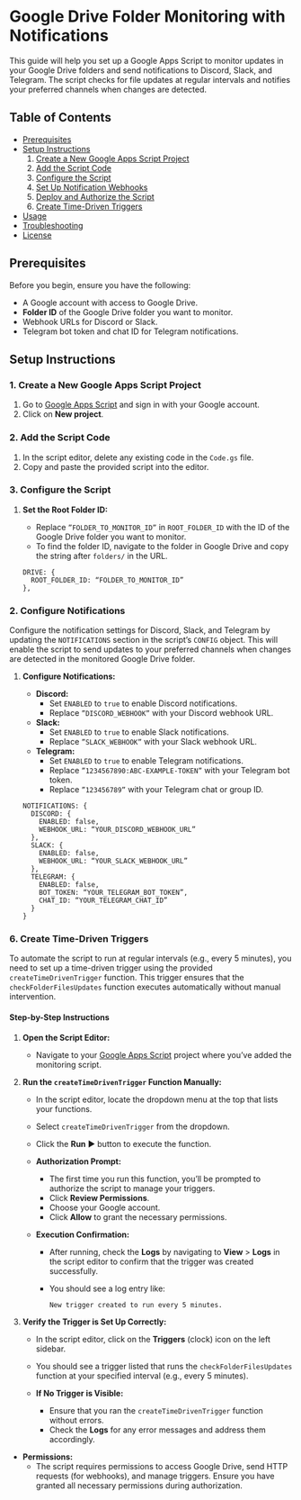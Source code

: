 # Google Drive Folder Monitoring with Notifications

This guide will help you set up a Google Apps Script to monitor updates in your Google Drive folders and send notifications to Discord, Slack, and Telegram. The script checks for file updates at regular intervals and notifies your preferred channels when changes are detected.

## Table of Contents

- [Prerequisites](#prerequisites)
- [Setup Instructions](#setup-instructions)
  1. [Create a New Google Apps Script Project](#1-create-a-new-google-apps-script-project)
  2. [Add the Script Code](#2-add-the-script-code)
  3. [Configure the Script](#3-configure-the-script)
  4. [Set Up Notification Webhooks](#4-set-up-notification-webhooks)
  5. [Deploy and Authorize the Script](#5-deploy-and-authorize-the-script)
  6. [Create Time-Driven Triggers](#6-create-time-driven-triggers)
- [Usage](#usage)
- [Troubleshooting](#troubleshooting)
- [License](#license)

## Prerequisites

Before you begin, ensure you have the following:

- A Google account with access to Google Drive.
- **Folder ID** of the Google Drive folder you want to monitor.
- Webhook URLs for Discord or Slack.
- Telegram bot token and chat ID for Telegram notifications.

## Setup Instructions

### 1. Create a New Google Apps Script Project

1. Go to [Google Apps Script](https://script.google.com/) and sign in with your Google account.
2. Click on **New project**.

### 2. Add the Script Code

1. In the script editor, delete any existing code in the `Code.gs` file.
2. Copy and paste the provided script into the editor.

### 3. Configure the Script

1. **Set the Root Folder ID:**
   - Replace `”FOLDER_TO_MONITOR_ID”` in `ROOT_FOLDER_ID` with the ID of the Google Drive folder you want to monitor.
   - To find the folder ID, navigate to the folder in Google Drive and copy the string after `folders/` in the URL.

   ```
   DRIVE: {
     ROOT_FOLDER_ID: “FOLDER_TO_MONITOR_ID”
   },
   ```
   
### 2. Configure Notifications

Configure the notification settings for Discord, Slack, and Telegram by updating the `NOTIFICATIONS` section in the script’s `CONFIG` object. This will enable the script to send updates to your preferred channels when changes are detected in the monitored Google Drive folder.

1. **Configure Notifications:**
   - **Discord:**
     - Set `ENABLED` to `true` to enable Discord notifications.
     - Replace `”DISCORD_WEBHOOK”` with your Discord webhook URL.
   - **Slack:**
     - Set `ENABLED` to `true` to enable Slack notifications.
     - Replace `”SLACK_WEBHOOK”` with your Slack webhook URL.
   - **Telegram:**
     - Set `ENABLED` to `true` to enable Telegram notifications.
     - Replace `”1234567890:ABC-EXAMPLE-TOKEN”` with your Telegram bot token.
     - Replace `”123456789”` with your Telegram chat or group ID.

   ```
   NOTIFICATIONS: {
     DISCORD: {
       ENABLED: false,
       WEBHOOK_URL: “YOUR_DISCORD_WEBHOOK_URL”
     },
     SLACK: {
       ENABLED: false,
       WEBHOOK_URL: “YOUR_SLACK_WEBHOOK_URL”
     },
     TELEGRAM: {
       ENABLED: false,
       BOT_TOKEN: “YOUR_TELEGRAM_BOT_TOKEN”,
       CHAT_ID: “YOUR_TELEGRAM_CHAT_ID”
     }
   }  
   ```
  
### 6. Create Time-Driven Triggers

To automate the script to run at regular intervals (e.g., every 5 minutes), you need to set up a time-driven trigger using the provided `createTimeDrivenTrigger` function. This trigger ensures that the `checkFolderFilesUpdates` function executes automatically without manual intervention.

#### Step-by-Step Instructions

1. **Open the Script Editor:**
   
   - Navigate to your [Google Apps Script](https://script.google.com/) project where you’ve added the monitoring script.


2. **Run the `createTimeDrivenTrigger` Function Manually:**
   
   - In the script editor, locate the dropdown menu at the top that lists your functions.
   - Select `createTimeDrivenTrigger` from the dropdown.
   - Click the **Run** ▶️ button to execute the function.
   
   
   - **Authorization Prompt:**
     - The first time you run this function, you’ll be prompted to authorize the script to manage your triggers.
     - Click **Review Permissions**.
     - Choose your Google account.
     - Click **Allow** to grant the necessary permissions.
   
   - **Execution Confirmation:**
     - After running, check the **Logs** by navigating to **View** > **Logs** in the script editor to confirm that the trigger was created successfully.
     - You should see a log entry like:
       
       ```
       New trigger created to run every 5 minutes.
       ```

3. **Verify the Trigger is Set Up Correctly:**
   
   - In the script editor, click on the **Triggers** (clock) icon on the left sidebar.
     
   
   - You should see a trigger listed that runs the `checkFolderFilesUpdates` function at your specified interval (e.g., every 5 minutes).
     
   
   - **If No Trigger is Visible:**
     - Ensure that you ran the `createTimeDrivenTrigger` function without errors.
     - Check the **Logs** for any error messages and address them accordingly.

  
- **Permissions:**
  - The script requires permissions to access Google Drive, send HTTP requests (for webhooks), and manage triggers. Ensure you have granted all necessary permissions during authorization.

